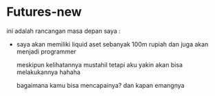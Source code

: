 # Futures-new

ini adalah rancangan masa depan saya :
- saya akan memiliki liquid aset sebanyak 100m rupiah dan juga akan menjadi programmer

  meskipun kelihatannya mustahil tetapi aku yakin akan bisa melakukannya hahaha

  bagaimana kamu bisa mencapainya?  dan kapan emangnya
